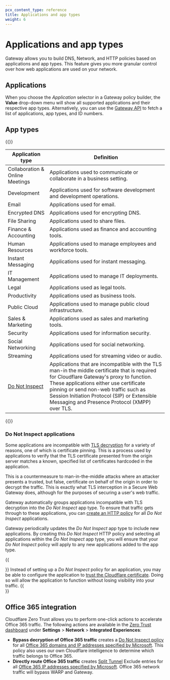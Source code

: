 ```yaml
---
pcx_content_type: reference
title: Applications and app types
weight: 6
---
```


# Applications and app types

Gateway allows you to build DNS, Network, and HTTP policies based on applications and app types. This feature gives you more granular control over how web applications are used on your network.

## Applications

When you choose the _Application_ selector in a Gateway policy builder, the **Value** drop-down menu will show all supported applications and their respective app types. Alternatively, you can use the [Gateway API](https://developers.cloudflare.com/api/operations/zero-trust-gateway-application-and-application-type-mappings-list-application-and-application-type-mappings) to fetch a list of applications, app types, and ID numbers.

## App types

{{<table-wrap>}}

| Application type                               | Definition                                                                                                                                                                                                                                                                                                                    |
| ---------------------------------------------- | ----------------------------------------------------------------------------------------------------------------------------------------------------------------------------------------------------------------------------------------------------------------------------------------------------------------------------- |
| Collaboration & Online Meetings                | Applications used to communicate or collaborate in a business setting.                                                                                                                                                                                                                                                        |
| Development                                    | Applications used for software development and development operations.                                                                                                                                                                                                                                                        |
| Email                                          | Applications used for email.                                                                                                                                                                                                                                                                                                  |
| Encrypted DNS                                  | Applications used for encrypting DNS.                                                                                                                                                                                                                                                                                         |
| File Sharing                                   | Applications used to share files.                                                                                                                                                                                                                                                                                             |
| Finance & Accounting                           | Applications used as finance and accounting tools.                                                                                                                                                                                                                                                                            |
| Human Resources                                | Applications used to manage employees and workforce tools.                                                                                                                                                                                                                                                                    |
| Instant Messaging                              | Applications used for instant messaging.                                                                                                                                                                                                                                                                                      |
| IT Management                                  | Applications used to manage IT deployments.                                                                                                                                                                                                                                                                                   |
| Legal                                          | Applications used as legal tools.                                                                                                                                                                                                                                                                                             |
| Productivity                                   | Applications used as business tools.                                                                                                                                                                                                                                                                                          |
| Public Cloud                                   | Applications used to manage public cloud infrastructure.                                                                                                                                                                                                                                                                      |
| Sales & Marketing                              | Applications used as sales and marketing tools.                                                                                                                                                                                                                                                                               |
| Security                                       | Applications used for information security.                                                                                                                                                                                                                                                                                   |
| Social Networking                              | Applications used for social networking.                                                                                                                                                                                                                                                                                      |
| Streaming                                      | Applications used for streaming video or audio.                                                                                                                                                                                                                                                                               |
| [Do Not Inspect](#do-not-inspect-applications) | Applications that are incompatible with the TLS man-in the middle certificate that is required for Cloudflare Gateway's proxy to function. These applications either use certificate pinning or send non-web traffic such as Session Initiation Protocol (SIP) or Extensible Messaging and Presence Protocol (XMPP) over TLS. |

{{</table-wrap>}}

### Do Not Inspect applications

Some applications are incompatible with [TLS decryption](/cloudflare-one/policies/filtering/http-policies/tls-decryption/) for a variety of reasons, one of which is certificate pinning. This is a process used by applications to verify that the TLS certificate presented from the origin server matches a known, specified list of certificates hardcoded in the application.

This is a countermeasure to man-in-the-middle attacks where an attacker presents a trusted, but false, certificate on behalf of the origin in order to decrypt the traffic. This is exactly what TLS interception in a Secure Web Gateway does, although for the purposes of securing a user's web traffic.

Gateway automatically groups applications incompatible with TLS decryption into the _Do Not Inspect_ app type. To ensure that traffic gets through to these applications, you can [create an HTTP policy](/cloudflare-one/policies/filtering/initial-setup/http/#bypass-inspection-for-incompatible-applications) for all _Do Not Inspect_ applications.

Gateway periodically updates the _Do Not Inspect_ app type to include new applications. By creating this _Do Not Inspect_ HTTP policy and selecting all applications within the _Do Not Inspect_ app type, you will ensure that your _Do Not Inspect_ policy will apply to any new applications added to the app type.

{{<Aside type="note">}}
Instead of setting up a _Do Not Inspect_ policy for an application, you may be able to configure the application to [trust the Cloudflare certificate](/cloudflare-one/connections/connect-devices/warp/user-side-certificates/install-cloudflare-cert/#add-the-certificate-to-applications).  Doing so will allow the application to function without losing visibility into your traffic.
{{</Aside>}}

## Office 365 integration

Cloudflare Zero Trust allows you to perform one-click actions to accelerate Office 365 traffic. The following actions are available in the [Zero Trust dashboard](https://dash.teams.cloudflare.com/) under **Settings** > **Network** > **Integrated Experiences**:

- **Bypass decryption of Office 365 traffic** creates a [Do Not Inspect policy](/cloudflare-one/policies/filtering/http-policies/#do-not-inspect) for all [Office 365 domains and IP addresses specified by Microsoft](https://docs.microsoft.com/en-us/microsoft-365/enterprise/microsoft-365-ip-web-service). This policy also uses our own Cloudflare intelligence to determine which traffic belongs to Office 365.
- **Directly route Office 365 traffic** creates [Split Tunnel](/cloudflare-one/connections/connect-devices/warp/configure-warp/route-traffic/split-tunnels/) Exclude entries for all [Office 365 IP addresses specified by Microsoft](https://docs.microsoft.com/en-us/microsoft-365/enterprise/microsoft-365-ip-web-service). Office 365 network traffic will bypass WARP and Gateway.
